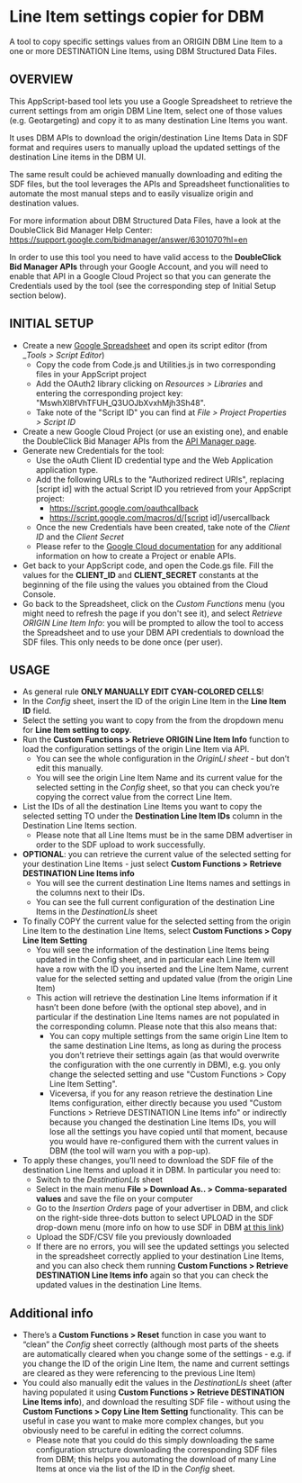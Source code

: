 # Line Item settings copier for DBM

A tool to copy specific settings values from an ORIGIN DBM Line Item to a one or
more DESTINATION Line Items, using DBM Structured Data Files.

## OVERVIEW

This AppScript-based tool lets you use a Google Spreadsheet to retrieve the
current settings from am origin DBM Line Item, select one of those values
(e.g. Geotargeting) and copy it to as many destination Line Items you want.

It uses DBM APIs to download the origin/destination Line Items Data in SDF
format and requires users to manually upload the updated settings of the
destination Line items in the DBM UI.

The same result could be achieved manually downloading and editing the SDF
files, but the tool leverages the APIs and Spreadsheet functionalities to
automate the most manual steps and to easily visualize origin and destination
values.

For more information about DBM Structured Data Files, have a look at the
DoubleClick Bid Manager Help Center:
https://support.google.com/bidmanager/answer/6301070?hl=en

In order to use this tool you need to have valid access to the **DoubleClick Bid
Manager APIs** through your Google Account, and you will need to enable that API
in a Google Cloud Project so that you can generate the Credentials used by
the tool (see the corresponding step of Initial Setup section below).

## INITIAL SETUP

*   Create a new [Google Spreadsheet](https://sheets.google.com) and open its
    script editor (from __Tools > Script Editor_)
    - Copy the code from Code.js and Utilities.js in two corresponding files in
    your AppScript project
    - Add the OAuth2 library clicking on _Resources > Libraries_ and entering
    the corresponding project key: "MswhXl8fVhTFUH_Q3UOJbXvxhMjh3Sh48".
    - Take note of the "Script ID" you can find at _File > Project Properties >
    Script ID_
*   Create a new Google Cloud Project (or use an existing one), and enable the
    DoubleClick Bid Manager APIs from the [API Manager page](https://console.cloud.google.com/apis).
*   Generate new Credentials for the tool:
    - Use the oAuth Client ID credential type and the Web Application
    application type.
    - Add the following URLs to the "Authorized redirect URIs", replacing
      [script id] with the actual Script ID you retrieved from your AppScript
      project:
      - https://script.google.com/oauthcallback
      - https://script.google.com/macros/d/[script id]/usercallback
    - Once the new Credentials have been created, take note of the _Client ID_
      and the _Client Secret_
    - Please refer to the [Google Cloud documentation](https://cloud.google.com)
      for any additional information on how to create a Project or enable APIs.
*   Get back to your AppScript code, and open the Code.gs file. Fill the values
    for the **CLIENT_ID** and **CLIENT_SECRET** constants at the beginning of
    the file using the values you obtained from the Cloud Console.
*   Go back to the Spreadsheet, click on the _Custom Functions_ menu (you might
    need to refresh the page if you don't see it), and select _Retrieve ORIGIN
    Line Item Info_: you will be prompted to allow the tool to access the
    Spreadsheet and to use your DBM API credentials to download the SDF files.
    This only needs to be done once (per user).

## USAGE

*   As general rule **ONLY MANUALLY EDIT CYAN-COLORED CELLS**!
*   In the _Config_ sheet, insert the ID of the origin Line Item in the **Line
    Item ID** field.
*   Select the setting you want to copy from the from the dropdown menu for
    **Line Item setting to copy**.
*   Run the **Custom Functions > Retrieve ORIGIN Line Item Info** function to
    load the configuration settings of the origin Line Item via API.
    - You can see the whole configuration in the _OriginLI sheet_ - but don’t
      edit this manually.
    - You will see the origin Line Item Name and its current value for the
      selected setting in the _Config_ sheet, so that you can check you’re
      copying the correct value from the correct Line Item.
*   List the IDs of all the destination Line Items you want to copy the
    selected setting TO under the **Destination Line Item IDs** column in
    the Destination Line Items section.
    - Please note that all Line Items must be in the same DBM advertiser in
      order to the SDF upload to work successfully.
*   **OPTIONAL**: you can retrieve the current value of the selected setting
    for your destination Line Items - just select **Custom Functions >
    Retrieve DESTINATION Line Items info**
    - You will see the current destination Line Items names and settings in
      the columns next to their IDs.
    - You can see the full current configuration of the destination Line
      Items in the _DestinationLIs_ sheet
*   To finally COPY the current value for the selected setting from the
    origin Line Item to the destination Line Items, select **Custom
    Functions > Copy Line Item Setting**
    - You will see the information of the destination Line Items being
      updated in the Config sheet, and in particular each Line Item will have
      a row with the ID you inserted and the Line Item Name, current value
      for the selected setting and updated value (from the origin Line Item)
    - This action will retrieve the destination Line Items information if it
      hasn’t been done before (with the optional step above), and in
      particular if the destination Line Items names are not populated in the
      corresponding column. Please note that this also means that:
      - You can copy multiple settings from the same origin Line Item to the
        same destination Line Items, as long as during the process you don’t
        retrieve their settings again (as that would overwrite the
        configuration with the one currently in DBM), e.g. you only change the
        selected setting and use "Custom Functions > Copy Line Item Setting".
      - Viceversa, if you for any reason retrieve the destination Line Items
        configuration, either directly because you used "Custom Functions >
        Retrieve DESTINATION Line Items info" or indirectly because you changed
        the destination Line Items IDs, you will lose all the settings you have
        copied until that moment, because you would have re-configured them with
        the current values in DBM (the tool will warn you with a pop-up).
*   To apply these changes, you’ll need to download the SDF file of the
    destination Line Items and upload it in DBM. In particular you need to:
    - Switch to the _DestinationLIs_ sheet
    - Select in the main menu **File > Download As.. > Comma-separated values**
      and save the file on your computer
    - Go to the _Insertion Orders_ page of your advertiser in DBM, and click on
      the right-side three-dots button to select UPLOAD in the SDF drop-down
      menu (more info on how to use SDF in DBM [at this link](https://support.google.com/bidmanager/answer/6301070))
    - Upload the SDF/CSV file you previously downloaded
    - If there are no errors, you will see the updated settings you
      selected in the spreadsheet correctly applied to your destination Line
      Items, and you can also check them running **Custom Functions >
      Retrieve DESTINATION Line Items info** again so that you can check the
      updated values in the destination Line Items.

## Additional info

*   There’s a **Custom Functions > Reset** function in case you want to “clean”
    the _Config_ sheet correctly (although most parts of the sheets are
    automatically cleared when you change some of the settings - e.g. if you
    change the ID of the origin Line Item, the name and current settings are
    cleared as they were referencing to the previous Line Item)
*   You could also manually edit the values in the _DestinationLIs_ sheet (after
    having populated it using **Custom Functions > Retrieve DESTINATION Line
    Items info**), and download the resulting SDF file - without using the
    **Custom Functions > Copy Line Item Setting** functionality. This can be
    useful in case you want to make more complex changes, but you obviously need
    to be careful in editing the correct columns.
    - Please note that you could do this simply downloading the same
      configuration structure downloading the corresponding SDF files from DBM;
      this helps you automating the download of many Line Items at once via the
      list of the ID in the _Config_ sheet.
